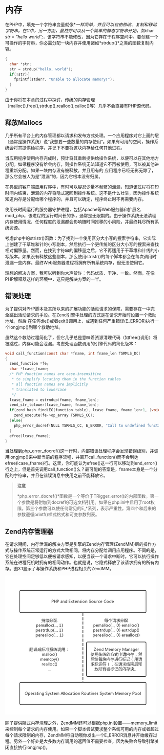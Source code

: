 # 内存

在PHP中，填充一个字符串变量就像*<?php $str = 'hello world';?>*一样简单，并且可以自由修改、复制和移动字符串。在C中，另一方面，虽然你可以从一个简单的静态字符串开始，如*char *str = "hello world";*，该字符串不能修改，因为它存在于程序空间中。要创建一个可操作的字符串，你必需分配一块内存并使用诸如*strdup()*之类的函数复制内容。

```c
{
  char *str;
  str = strdup("hello, world");
  if(!str){
    fprintf(stderr, "Unable to allocate memory!");
  }
}
```

由于你将在本章的过程中探讨，传统的内存管理（malloc(),free(),strdup(),realloc(),calloc()等）几乎不会直接有PHP源代码。

## 释放Mallocs

几乎所有平台上的内存管理都以请求和发布方式处理。一个应用程序对它上面的层（通常是操作系统）说”我想要一些数量的内存使用“。如果有可用的空间，操作系统会将其提供给程序，并记下不要将这块内存给任何其他进程。

当应用程序使用内存完成时，预计将其重新提供给操作系统，以便可以在其他地方分配。如果程序没有给会内存，则操作系统无法知道它不再被使用，可以被其他进程重新分配。如果一块内存没有被释放，并且用有的 应用程序已经无影无踪了，那么它会被人为是”泄漏“的，因为它根本没有归属。

在典型的客户端应用程序中，有时可以容忍少量不频繁的泄漏，知道该过程将在短时间内结束，泄漏的内存将隐式返回到操作系统。这不是什么壮举，因为操作系统知道内存是分配给哪个程序的，并且可以确定，程序终止时不再需要内存。

使用长时间运行的服务器守护进程，包括Apache等Web服务器和扩展名mod_php，该进程的运行时间长的多，通常是无限期的。由于操作系统无法清理内存使用情况，任何程度的泄漏都会影响随时间推移的小风险，并最终耗尽所有系统资源。

考虑php中的stristr()函数：为了找到一个使用区分大小写的搜索字符串，它实际上创建了干草堆和针的小写副本，然后执行一个更传统的区分大小写的搜索来查找相对偏移量。然而，在找到字符串的偏移量之后，它不再适用于干草堆和针线的小写版本。如果没有释放这些副本，那么使用stristr()的每个脚本都会在每次调用时泄漏一些内存。最终Web服务器进程将拥有所有系统内存，但无法使用它。

理想的解决方案，我可以听到你大声赞许：代码优质、干净、一致。然而，在像PHP解释器这样的环境中，这只是解决方案的一半。

## 错误处理

为了提供对PHP脚本及其所以来的扩展功能的活动请求的保障，需要存在一中完全跳出活动请求的手段。在Zend引擎中处理的方式是在请求开始时设置一个救助地址，然后 在任何die()或者exit()调用上，或遇到任何严重错误(E_ERROR)执行一个longjmp()到哪个救助地址。

虽然这个救助过程简化了，但它几乎总是意味着资源清理代码（如free()调用）将被跳过，内存可能会泄漏。考虑处理函数调用的引擎代码的简化版本：

```c
void call_function(const char *fname, int fname_len TSRMLS_DC)
{
  zend_function *fe;
  char *lcase_fname;
  /* PHP function names are case-insensitive
   * to simplify locating them in the function tables
   * all function names are implicitly
   * translated to lowercase
   */
  lcase_fname = estrndup(fname, fname_len);
  zend_str_tolower(lcase_fname, fname_len);
  if(zend_hash_find(EG(function_table), lcase_fname, fname_len+1, (void **)&fe) == FAILURE){
    zend_execute(fe->op_array TSRMLS_CC);
  }else{
    php_error_docref(NULL TSRMLS_CC, E_ERROR, "Call to undefined function: %s()", fname);
  }
  efree(lcase_fname);
}
```

当处理到php_error_docref()这一行时，内部错误处理程序会发现错误级别，并调用longjmp()来中断当前的程序流程，并离开call_function()而不会到达efree(lcase_fname)行。这里，你可能认为efree()这一行可以移动到end_error()行之上，但是首先调用call_function()么？最可能的答案是，fname本身是一个分配的字符串，并且在错误消息中使用之前不能释放它。

> **注意**
>
> *php_error_docref()*函数是一个等价于TRigger_error()的内部函数。第一个参数是将附加到docref的可选文档引用。如果在php.ini中启用了root权限。第三个参数可以使任何常见的E_\*系列，表示严重性。第四个和后来的参数遵循printf()样式格式和可变参数列表。

## Zend内存管理器

在请求期间，内存泄漏的解决方案是引擎的Zend内存管理(ZendMM)层的操作方式与操作系统正常运行的方式大致相同，将内存分配给调用应用程序。不同的是，它在处理空间足够低以便被请求感知，以便当该一个请求中断时，它可以执行操作系统在进程死机时拥有的相同动作。也就是说，它隐式释放了该请求拥有的所有内存。图3.1显示了与操作系统和PHP进程相关的ZendMM。

![Zend内存管理器替换每个请求分配的系统调用图](../img/0x03/1.png)

除了提供隐式内存清理之外，ZendMM还可以根据php.ini设置——memory_limit来控制每个请求的内存使用。如果一个脚本尝试要求整个系统可用的内存或者超过每个请求限制的内存，ZendMM将自动哦你发出一个E_ERROR消息并开始缓存过程。另外一个好处是大多数内存调用的返回值不需要检查，因为失败会导致引擎关闭直接执行longjmp()。